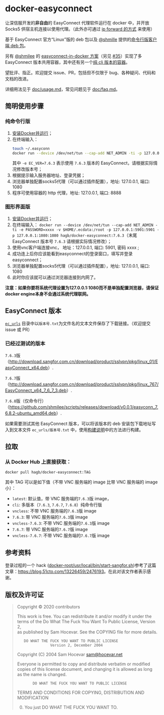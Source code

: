 # docker-easyconnect

让深信服开发的**非自由**的 EasyConnect 代理软件运行在 docker 中，并开放 Socks5 供宿主机连接以使用代理。（此外亦可通过 [ip forward 的方式](doc/usage.md#ip-forward) 来使用）

基于 EasyConnect 官方“Linux”版的 deb 包以及 [@shmille](https://github.com/shmilee) 提供的[命令行版客户端 deb 包](https://github.com/shmilee/scripts/releases/download/v0.0.1/easyconn_7.6.8.2-ubuntu_amd64.deb)。

另有 [@shmilee](https://github.com/shmilee) 的 [easyconnect-in-docker 方案](https://github.com/shmilee/scripts/tree/master/easyconnect-in-docker)（另见 [#35](https://github.com/Hagb/docker-easyconnect/issues/35)）实现了多 EasyConnect 版本共用容器，其中还有另一个[纯 cli 版本的容器](https://github.com/shmilee/scripts/tree/master/easyconnect-in-docker/only-cli)。

望批评、指正。欢迎提交 issue、PR，包括但不仅限于 bug、各种疑问、代码和文档的改进。

详细用法见于 [doc/usage.md](doc/usage.md)，常见问题见于 [doc/faq.md](doc/faq.md)。

## 简明使用步骤

### 纯命令行版

1. [安装Docker并运行](https://docs.docker.com/get-docker/)；
2.  在终端输入：
	``` bash
	touch ~/.easyconn
	docker run --device /dev/net/tun --cap-add NET_ADMIN -ti -p 127.0.0.1:8888:8888 -e EC_VER=7.6.3 -e CLI_OPTS="-d vpnaddress -u username -p password" hagb/docker-easyconnect:cli
	```
	其中 `-e EC_VER=7.6.3` 表示使用 `7.6.3` 版本的 EasyConnect，请根据实际情况修改版本号；
3. 根据提示输入服务器地址、登录凭据；
4. 浏览器单独配置socks5代理（可以通过插件配置），地址: 127.0.0.1, 端口: 1080
5. 程序可使用容器的 http 代理，地址: 127.0.0.1, 端口: 8888

### 图形界面版

1. [安装Docker并运行](https://docs.docker.com/get-docker/)；
2. 在终端输入： `docker run --device /dev/net/tun --cap-add NET_ADMIN -ti -e PASSWORD=xxxx -v $HOME/.ecdata:/root -p 127.0.0.1:5901:5901 -p 127.0.0.1:1080:1080 hagb/docker-easyconnect:7.6.3`（末尾 EasyConnect 版本号 `7.6.3` 请根据实际情况修改）；
3. 使用vnc客户端连接vnc， 地址：127.0.0.1, 端口: 5901, 密码 xxxx ;
4. 成功连上后你应该能看到easyconnect的登录窗口，填写并登录easyconnect；
5. 浏览器单独配置socks5代理（可以通过插件配置），地址: 127.0.0.1, 端口: 1080
6. 此时你应该就可以通过浏览器连接到内网了。

**注意：如果你要将系统代理设置为127.0.0.1:1080而不是单独配置浏览器，请保证docker engine本身不会通过系统代理联网。**

## EasyConnect 版本

[`ec_urls`](ec_urls) 目录中以`版本号.txt`为文件名的文本文件保存了下载链接。（欢迎提交 issue 或 PR）

### 已经过测试的版本

`7.6.3`版（<http://download.sangfor.com.cn/download/product/sslvpn/pkg/linux_01/EasyConnect_x64.deb>）.

`7.6.7`版（<http://download.sangfor.com.cn/download/product/sslvpn/pkg/linux_767/EasyConnect_x64_7_6_7_3.deb>）.

`7.6.8`版（仅命令行）（<https://github.com/shmilee/scripts/releases/download/v0.0.1/easyconn_7.6.8.2-ubuntu_amd64.deb>）.

如果需要测试其他 EasyConnect 版本，可以将该版本的 deb 安装包下载地址写入到文本文件 `ec_urls/版本号.txt` 中，使用[构建说明](doc/build.md#从-dockerfile-构建)中的方法进行构建。

## 拉取

### 从 Docker Hub 上直接获取：

```
docker pull hagb/docker-easyconnect:TAG
```

其中 TAG 可以是如下值（不带 VNC 服务端的 image 比带 VNC 服务端的 image 小）：

- `latest`: 默认值，带 VNC 服务端的`7.6.3`版 image，
- `cli`: 多版本（`7.6.3`, `7.6.7`, `7.6.8`）纯命令行版
- `vncless`: 不带 VNC 服务端的`7.6.3`版 image
- `7.6.3`: 带 VNC 服务端的`7.6.3`版 image
- `vncless-7.6.3`: 不带 VNC 服务端的`7.6.3`版 image
- `7.6.7`: 带 VNC 服务端的`7.6.7`版 image
- `vncless-7.6.7`: 不带 VNC 服务端的`7.6.7`版 image

## 参考资料

登录过程的一个 hack ([docker-root/usr/local/bin/start-sangfor.sh](docker-root/usr/local/bin/start-sangfor.sh))参考了这篇文章：<https://blog.51cto.com/13226459/2476193>。在此对该文作者表示感谢。

## 版权及许可证

> Copyright © 2020 contributors
>
> This work is free. You can redistribute it and/or modify it under the  
> terms of the Do What The Fuck You Want To Public License, Version 2,  
> as published by Sam Hocevar. See the COPYING file for more details. 
>
>        DO WHAT THE FUCK YOU WANT TO PUBLIC LICENSE  
>                    Version 2, December 2004  
>
> Copyright (C) 2004 Sam Hocevar <sam@hocevar.net>  
>
> Everyone is permitted to copy and distribute verbatim or modified  
> copies of this license document, and changing it is allowed as long  
> as the name is changed.  
>  
>            DO WHAT THE FUCK YOU WANT TO PUBLIC LICENSE  
>   TERMS AND CONDITIONS FOR COPYING, DISTRIBUTION AND MODIFICATION  
>  
>  0. You just DO WHAT THE FUCK YOU WANT TO. 